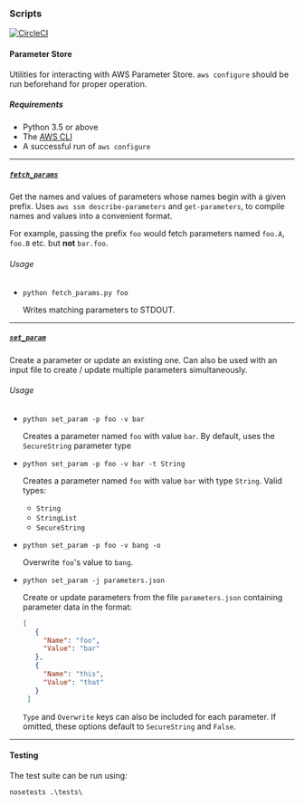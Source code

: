 ### Scripts

[![CircleCI](https://circleci.com/gh/BenVosper/scripts/tree/master.svg?style=shield)](https://circleci.com/gh/BenVosper/scripts/tree/master)

#### Parameter Store

Utilities for interacting with AWS Parameter Store. `aws configure` should be run beforehand for proper operation.

##### Requirements

 - Python 3.5 or above
 - The [AWS CLI](https://aws.amazon.com/cli/)
 - A successful run of `aws configure`

------------------------------------

##### [`fetch_params`](https://github.com/BenVosper/scripts/blob/master/param_store/fetch_params/fetch_params.py)

Get the names and values of parameters whose names begin with a given prefix. Uses `aws ssm describe-parameters` and `get-parameters`, to compile names and values into a convenient format.

For example, passing the prefix `foo` would fetch parameters named `foo.A`, `foo.B` etc. but **not** `bar.foo`.

###### Usage

 - `python fetch_params.py foo`

   Writes matching parameters to STDOUT.

------------------------------------

##### [`set_param`](https://github.com/BenVosper/scripts/blob/feature/readme/param_store/set_param/set_param.py)

Create a parameter or update an existing one. Can also be used with an input file to create / update multiple parameters simultaneously.

###### Usage

 - `python set_param -p foo -v bar`

   Creates a parameter named `foo` with value `bar`. By default, uses the `SecureString` parameter type


 - `python set_param -p foo -v bar -t String`

   Creates a parameter named `foo` with value `bar` with type `String`. Valid types:
    - `String`
    - `StringList`
    - `SecureString`


 - `python set_param -p foo -v bang -o`

   Overwrite `foo`'s value to `bang`.


 - `python set_param -j parameters.json`

   Create or update parameters from the file `parameters.json` containing parameter data in the format:
   ```json
   [
      {
        "Name": "foo",
        "Value": "bar"
      },
      {
        "Name": "this",
        "Value": "that"
      }
    ]
    ```
      `Type` and `Overwrite` keys can also be included for each parameter. If omitted, these options default to `SecureString` and   `False`.

------------------------------------


#### Testing

The test suite can be run using:

`nosetests .\tests\`
